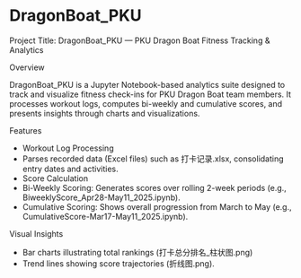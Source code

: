 # DragonBoat_PKU
Project Title: DragonBoat_PKU — PKU Dragon Boat Fitness Tracking & Analytics

Overview

DragonBoat_PKU is a Jupyter Notebook-based analytics suite designed to track and visualize fitness check-ins for PKU Dragon Boat team members. It processes workout logs, computes bi-weekly and cumulative scores, and presents insights through charts and visualizations.

Features

- Workout Log Processing
- Parses recorded data (Excel files) such as 打卡记录.xlsx, consolidating entry dates and activities.
- Score Calculation
- Bi-Weekly Scoring: Generates scores over rolling 2-week periods (e.g., BiweeklyScore_Apr28-May11_2025.ipynb).
- Cumulative Scoring: Shows overall progression from March to May (e.g., CumulativeScore-Mar17-May11_2025.ipynb).

Visual Insights

- Bar charts illustrating total rankings (打卡总分排名_柱状图.png)
- Trend lines showing score trajectories (折线图.png).
